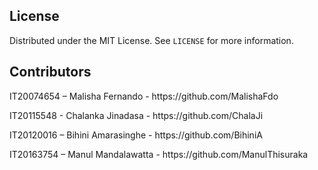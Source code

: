 <!-- LICENSE -->
## License

Distributed under the MIT License. See `LICENSE` for more information.

##  Contributors
  <p> IT20074654 – Malisha Fernando - https://github.com/MalishaFdo </p>
  <p> IT20115548 - Chalanka Jinadasa - https://github.com/ChalaJi  </p>
  <p> IT20120016 – Bihini Amarasinghe - https://github.com/BihiniA  </p>
  <p> IT20163754 – Manul Mandalawatta - https://github.com/ManulThisuraka</p>
  
 


